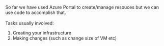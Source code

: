 So far we have used Azure Portal to create/manage resouces but we can use code to accomplish that.<br>
<br>
Tasks usually involved:
1. Creating your infrastructure
2. Making changes (such as change size of VM etc)
